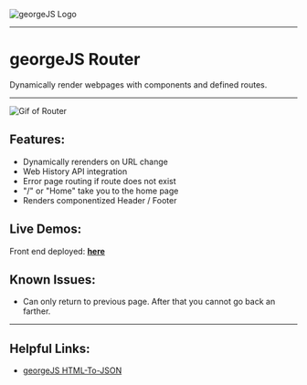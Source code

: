 ![georgeJS Logo](https://user-images.githubusercontent.com/38636581/46623387-b2757400-caea-11e8-8eaa-adf2df6d8766.png)
___
# georgeJS Router
Dynamically render webpages with components and defined routes.
___
![Gif of Router](https://user-images.githubusercontent.com/38636581/46623711-c2da1e80-caeb-11e8-8f4c-9e6736a9bdf7.gif)

## Features:
*  Dynamically rerenders on URL change
*  Web History API integration
*  Error page routing if route does not exist
*  "/" or "Home" take you to the home page
*  Renders componentized Header / Footer

## Live Demos:
Front end deployed: **[here](https://gread-frontend.firebaseapp.com/home)**

## Known Issues:
*  Can only return to previous page. After that you cannot go back an farther.
___
## Helpful Links:
*  [georgeJS HTML-To-JSON](https://github.com/rusticpenguin/georgeJS-html-to-json-converter/)
